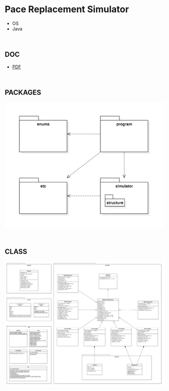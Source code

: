 # Pace Replacement Simulator

-   OS
-   Java

<br>

## DOC

-   [PDF](docs/doc.pdf)

<br>

## PACKAGES

![package-diagram](docs/img/package.png)

<br>

## CLASS

![class-diagram](docs/img/class.png)
